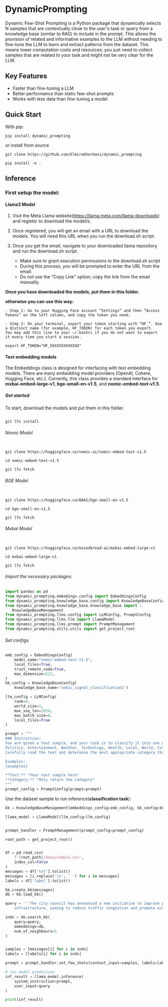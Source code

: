 # DynamicPrompting

Dynamic Few-Shot Prompting is a Python package that dynamically selects N samples that are contextually close to the user's task or query from a knowledge base (similar to RAG) to include in the prompt. This allows the provision of related and informative examples to the LLM without needing to fine-tune the LLM to learn and extract patterns from the dataset. This means lower computation costs and resources; you just need to collect samples that are related to your task and might not be very clear for the LLM.

## Key Features

- Faster than fine-tuning a LLM
- Better performance than static few-shot prompts
- Works with less data than fine-tuning a model

## Quick Start

With pip:

```
pip install dynamic_prompting
```
or install from source

```
git clone https://github.com/ElmiraGhorbani/dynamic_prompting

pip install -e .
```

## Inference

### First setup the model:

#### Llama3 Model

1) Visit the Meta Llama website(https://llama.meta.com/llama-downloads) and register to download the model/s.

2) Once registered, you will get an email with a URL to download the models. You will need this URL when you run the download.sh script.

3) Once you get the email, navigate to your downloaded llama repository and run the download.sh script.

    - Make sure to grant execution permissions to the download.sh script
    - During this process, you will be prompted to enter the URL from the email.
    - Do not use the “Copy Link” option; copy the link from the email manually.

**Once you have downloaded the models, put them in this folder.**

**otherwise you can use this way:**

    - Step 1: Go to your Hugging Face account “Settings” and then “Access Tokens” on the left column, and copy the token you need.

    - Step 2: On your terminal, export your token starting with “HF_”. Use a distinct name (for example, HF_TOKEN) for each token you export. 
    You may add this line to your ~/.bashrc if you do not want to export it every time you start a session.


```
export HF_TOKEN="HF_XXXXXXXXXXXXX"
```


#### Text embedding models

The Embeddings class is designed for interfacing with text embedding models. There are many embedding model providers (OpenAI, Cohere, Hugging Face, etc.). Currently, this class provides a standard interface for **mxbai-embed-large-v1**, **bge-small-en-v1.5**, and **nomic-embed-text-v1.5**.

##### Get started

To start, download the models and put them in this folder.

```

git lfs install

```

###### Nomic Model
```

git clone https://huggingface.co/nomic-ai/nomic-embed-text-v1.5

cd nomic-embed-text-v1.5

git lfs fetch

```

###### BGE Model
```

git clone https://huggingface.co/BAAI/bge-small-en-v1.5

cd bge-small-en-v1.5

git lfs fetch

```


###### Mxbai Model
```

git clone https://huggingface.co/mixedbread-ai/mxbai-embed-large-v1

cd mxbai-embed-large-v1

git lfs fetch

```

###### Import the necessary packages:

 ```python
import pandas as pd
from dynamic_prompting.embedings.config import EmbeddingsConfig
from dynamic_prompting.knowledge_base.config import KnowledgeBaseConfig
from dynamic_prompting.knowledge_base.knowledge_base import \
    KnowledgeBaseManagement
from dynamic_prompting.llms.config import LLMConfig, PromptConfig
from dynamic_prompting.llms.llm import LlamaModel
from dynamic_prompting.llms.prompt import PromptManagement
from dynamic_prompting.utils.utils import get_project_root
 ```

###### Set configs

```python
emb_config = EmbeddingsConfig(
    model_name="nomic-embed-text-v1.5",
    local_files=True,
    trust_remote_code=True,
    max_dimension=512,
)
kb_config = KnowledgeBaseConfig(
    knowledge_base_name='nomic_signal_classification2')

llm_config = LLMConfig(
    rank=0,
    world_size=1,
    max_seq_len=1024,
    max_batch_size=8,
    local_files=True
)

prompt = """
### Instruction:
You are given a text sample, and your task is to classify it into one of the following categories: Business, Science, Sports,\n
Politics, Entertainment, Weather, Technology, Health, Local, World, Culture, Education, Travel.\n
Carefully read the text and determine the most appropriate category that best describes the main topic of the text.\n

Examples:
{examples}

**Text:** "Your text sample here"
**Category:** "Only return the category"
"""
prompt_config = PromptConfig(prompt=prompt)

```

Use the dataset sample to run inference(**classification task**):

```python
kb = KnowledgeBaseManagement(embeddings_config=emb_config, kb_config=kb_config)

llama_model = LlamaModel(llm_config=llm_config)


prompt_handler = PromptManagement(prompt_config=prompt_config)

root_path = get_project_root()


df = pd.read_csv(
    f'{root_path}/data/sample.csv',
    index_col=False
)
messages = df['txt'].tolist()
messages = [i.replace('\n', ' ') for i in messages]
labels = df['label'].tolist()

kb.create_kb(messages)
db = kb.load_kb()

query = '''The city council has announced a new initiative to improve public transportation\
    infrastructure, aiming to reduce traffic congestion and promote eco-friendly travel options.'''

indx = kb.search_kb(
    query=query,
    embeddings=db,
    num_of_neighbours=5
)


samples = [messages[i] for i in indx]
labels = [labels[i] for i in indx]

prompt = prompt_handler.set_few_shots(context_input=samples, labels=labels)

# run model prediction
inf_result = llama_model.inference(
    system_instruction=prompt,
    user_input=query
)

print(inf_result)
```